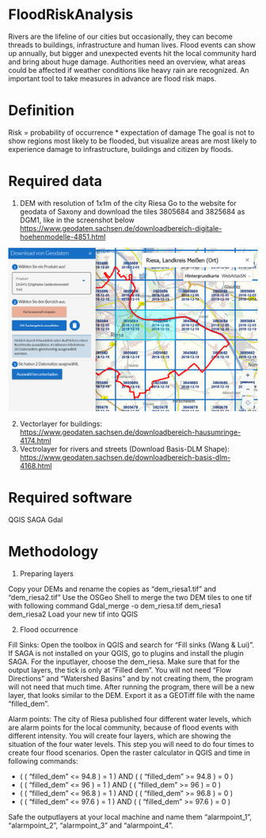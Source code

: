 # FloodRiskAnalysis
Rivers are the lifeline of our cities but occasionally, they can become threads to buildings, infrastructure and human lives. Flood events can show up annually, but bigger and unexpected events hit the local community hard and bring about huge damage. Authorities need an overview, what areas could be affected if weather conditions like heavy rain are recognized. An important tool to take measures in advance are flood risk maps.

# Definition

Risk = probability of occurrence * expectation of damage The goal is not to show regions most likely to be flooded, but visualize areas are most likely to experience damage to infrastructure, buildings and citizen by floods.

# Required data

1) DEM with resolution of 1x1m of the city Riesa
Go to the website for geodata of Saxony and download the tiles 3805684 and 3825684 as DGM1, like in the screenshot below
https://www.geodaten.sachsen.de/downloadbereich-digitale-hoehenmodelle-4851.html

![name-of-you-image](https://github.com/charliewahl/FloodRiskAnalysis/blob/main/Download_DEM.png?raw=true)


2) Vectorlayer for buildings: https://www.geodaten.sachsen.de/downloadbereich-hausumringe-4174.html
3) Vectrolayer for rivers and streets (Download Basis-DLM Shape): https://www.geodaten.sachsen.de/downloadbereich-basis-dlm-4168.html



# Required software
   QGIS
   SAGA
   Gdal

# Methodology
1) Preparing layers

Copy your DEMs and rename the copies as “dem_riesa1.tif” and “dem_riesa2.tif” 
Use the OSGeo Shell to merge the two DEM tiles to one tif with following command
Gdal_merge -o dem_riesa.tif dem_riesa1 dem_riesa2
Load your new tif into QGIS

2) Flood occurrence

Fill Sinks:
Open the toolbox in QGIS and search for “Fill sinks (Wang & Lui)”. If SAGA is not installed on your QGIS, go to plugins and install the plugin SAGA. For the inputlayer, choose the dem_riesa. Make sure that for the output layers, the tick is only at “Filled dem”. You will not need “Flow Directions” and “Watershed Basins” and by not creating them, the program will not need that much time. After running the program, there will be a new layer, that looks similar to the DEM. Export it as a GEOTiff file with the name “filled_dem”.

Alarm points:
The city of Riesa published four different water levels, which are alarm points for the local community, because of flood events with different intensity. You will create four layers, which are showing the situation of the four water levels.
This step you will need to do four times to create four flood scenarios. Open the raster calculator in QGIS and time in following commands:
-	( ( “filled_dem” <= 94.8 ) = 1 ) AND ( ( “filled_dem” >= 94.8 ) = 0 )
-	( ( “filled_dem” <= 96 ) = 1 ) AND ( ( “filled_dem” >= 96 ) = 0 )
-	( ( “filled_dem” <= 96.8 ) = 1 ) AND ( ( “filled_dem” >= 96.8 ) = 0 )
-	( ( “filled_dem” <= 97.6 ) = 1 ) AND ( ( “filled_dem” >= 97.6 ) = 0 )

Safe the outputlayers at your local machine and name them “alarmpoint_1”, “alarmpoint_2”, “alarmpoint_3” and “alarmpoint_4”.

